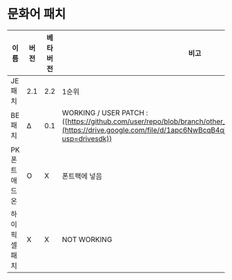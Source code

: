 # 문화어 패치

|이름|버전|베타버전|비고|
|------|---|---|---|
|JE 패치|2.1|2.2|1순위|
|BE 패치|Δ|0.1|WORKING / USER PATCH : ([https://github.com/user/repo/blob/branch/other_file.md](https://drive.google.com/file/d/1apc6NwBcqB4qjhTXoi39RVcyy6HhSWzE/view?usp=drivesdk))|
|PK 폰트 애드온|O|X|폰트팩에 넣음|
|하이픽셀 패치|X|X|NOT WORKING|
